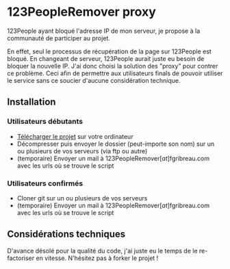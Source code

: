 # 123PeopleRemover proxy #

123People ayant bloqué l'adresse IP de mon serveur, je propose à la communauté de participer au projet. 

En effet, seul le processus de récupération de la page sur 123People est bloqué. En changeant de serveur, 123People aurait juste eu besoin de bloquer la nouvelle IP. 
J'ai donc choisi la solution des "proxy" pour contrer ce problème. Ceci afin de permettre aux utilisateurs finals de pouvoir utiliser le service sans ce soucier d'aucune considération technique. 

## Installation ##

### Utilisateurs débutants ###
* <a href="https://github.com/FGRibreau/123PeopleRemover-server/archives/master">Télécharger le projet</a> sur votre ordinateur
* Décompresser puis envoyer le dossier (peut-importe son nom) sur un ou plusieurs de vos serveurs (via ftp ou autre)
* (temporaire) Envoyer un mail à 123PeopleRemover[_at_]fgribreau.com avec les urls où se trouve le script

### Utilisateurs confirmés ###
* Cloner git sur un ou plusieurs de vos serveurs
* (temporaire) Envoyer un mail à 123PeopleRemover[_at_]fgribreau.com avec les urls où se trouve le script


## Considérations techniques ##

D'avance désolé pour la qualité du code, j'ai juste eu le temps de le re-factoriser en vitesse. 
N'hésitez pas à forker le projet !